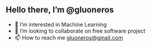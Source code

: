 ## Hello there, I’m @gluoneros
- 👀 I’m interested in Machine Learning
- 💞️ I’m looking to collaborate on free software project
- 📫 How to reach me gluoneros@gmail.com

<!---
gluoneros/gluoneros is a ✨ special ✨ repository because its `README.md` (this file) appears on your GitHub profile.
You can click the Preview link to take a look at your changes.
--->
